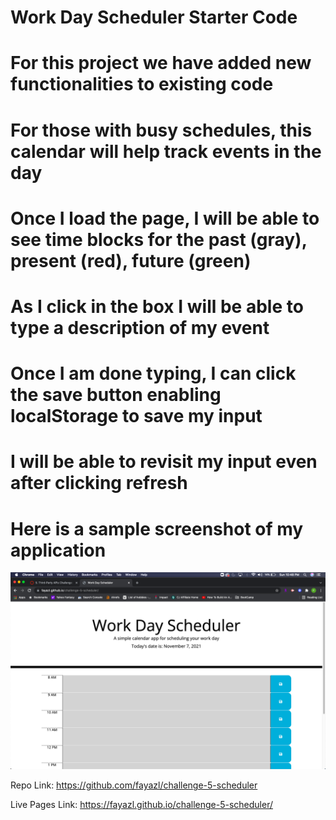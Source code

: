 # Work Day Scheduler Starter Code

# For this project we have added new functionalities to existing code

# For those with busy schedules, this calendar will help track events in the day

# Once I load the page, I will be able to see time blocks for the past (gray), present (red), future (green)

# As I click in the box I will be able to type a description of my event

# Once I am done typing, I can click the save button enabling localStorage to save my input

# I will be able to revisit my input even after clicking refresh


# Here is a sample screenshot of my application

<img src="./assets/snscheduler.png">

Repo Link: https://github.com/fayazl/challenge-5-scheduler

Live Pages Link: https://fayazl.github.io/challenge-5-scheduler/
